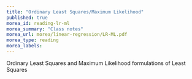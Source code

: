 ```yaml
---
title: "Ordinary Least Squares/Maximum Likelihood"
published: true
morea_id: reading-lr-ml
morea_summary: "Class notes"
morea_url: morea/linear-regression/LR-ML.pdf
morea_type: reading
morea_labels:
---
```


Ordinary Least Squares and Maximum Likelihood formulations of Least Squares

